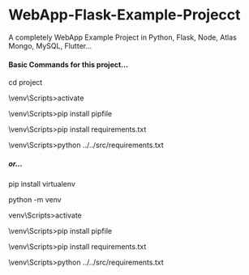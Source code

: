# WebApp-Flask-Example-Projecct
A completely WebApp Example Project in Python, Flask,  Node, Atlas Mongo, MySQL, Flutter...

#### Basic Commands for this project...

cd project

\venv\Scripts>activate

\venv\Scripts>pip install pipfile

\venv\Scripts>pip install requirements.txt

\venv\Scripts>python ../../src/requirements.txt

##### or...

pip install virtualenv

python -m venv

venv\Scripts>activate

\venv\Scripts>pip install pipfile

\venv\Scripts>pip install requirements.txt

\venv\Scripts>python ../../src/requirements.txt







